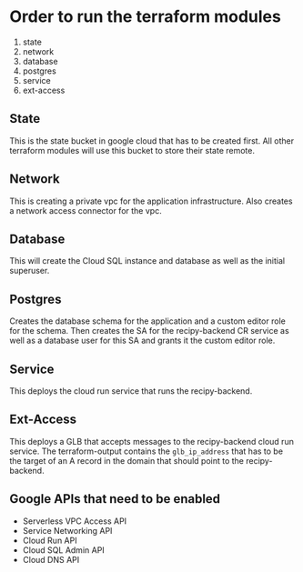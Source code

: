 # Order to run the terraform modules

1. state
2. network
3. database
4. postgres
5. service
6. ext-access

## State
This is the state bucket in google cloud that has to be created first. All other terraform modules will use this bucket to store their state remote.

## Network
This is creating a private vpc for the application infrastructure. Also creates a network access connector for the vpc.

## Database
This will create the Cloud SQL instance and database as well as the initial superuser.

## Postgres
Creates the database schema for the application and a custom editor role for the schema. Then creates the SA for the recipy-backend CR service as well as a database user for this SA and grants it the custom editor role.

## Service
This deploys the cloud run service that runs the recipy-backend.

## Ext-Access
This deploys a GLB that accepts messages to the recipy-backend cloud run service. The terraform-output contains the `glb_ip_address` that has to be the target of an A record in the domain that should point to the recipy-backend.


## Google APIs that need to be enabled
- Serverless VPC Access API
- Service Networking API
- Cloud Run API
- Cloud SQL Admin API
- Cloud DNS API
